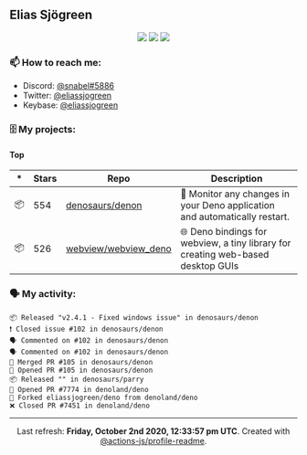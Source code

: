 ## Elias Sjögreen

<p align="center">
  <img src="https://img.shields.io/badge/🎂-dec. 2003-success" />
  <img src="https://img.shields.io/badge/🌎-Stockholm-informational" />
  <img src="https://img.shields.io/badge/👦-He/Him-informational" />
</p>

### 📫 How to reach me:

- Discord: [@snabel#5886](https://discord.com/users/267978757799673866)
- Twitter: [@eliassjogreen](https://twitter.com/eliassjogreen)
- Keybase: [@eliassjogreen](https://keybase.io/eliassjogreen)

### 🗄 My projects:

#### Top
|*|Stars|Repo|Description|
|---|---|---|---|
| 📦 | 554 | [denosaurs/denon](https://github.com/denosaurs/denon) | 👀 Monitor any changes in your Deno application and automatically restart. |
| 📦 | 526 | [webview/webview_deno](https://github.com/webview/webview_deno) | 🌐 Deno bindings for webview, a tiny library for creating web-based desktop GUIs |

### 🗣 My activity:

```
📦 Released "v2.4.1 - Fixed windows issue" in denosaurs/denon
❗️ Closed issue #102 in denosaurs/denon
🗣 Commented on #102 in denosaurs/denon
🗣 Commented on #102 in denosaurs/denon
🎉 Merged PR #105 in denosaurs/denon
💪 Opened PR #105 in denosaurs/denon
📦 Released "" in denosaurs/parry
💪 Opened PR #7774 in denoland/deno
🍴 Forked eliassjogreen/deno from denoland/deno
❌ Closed PR #7451 in denoland/deno
```

------------
<p align="center">Last refresh: <b>Friday, October 2nd 2020, 12:33:57 pm UTC</b>. Created with <a href=https://github.com/marketplace/actions/profile-readme>@actions-js/profile-readme</a>.</p>
